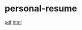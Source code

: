 # personal-resume

[pdf](./resume.pdf)
[html](http://htmlpreview.github.io/?https://github.com/ZhengHe-MD/personal-resume/blob/master/resume.html)
